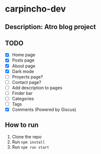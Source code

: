 # carpincho-dev
## Description: Atro blog project

## TODO
- [X] Home page
- [X] Posts page
- [X] About page
- [X] Dark mode
- [ ] Proyects page?
- [ ] Contact page?
- [ ] Add description to pages 
- [ ] Finder bar
- [ ] Categories
- [ ] Tags 
- [X] Comments (Powered by Giscus)

## How to run
1. Clone the repo
2. Run `npm install`
3. Run `npm run start`
